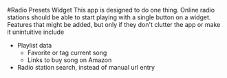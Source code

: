 #Radio Presets Widget
This app is designed to do one thing. Online radio stations should be able to start playing with a single button on a widget. 
Features that might be added, but only if they don't clutter the app or make it unintuitive include
* Playlist data
  * Favorite or tag current song
  * Links to buy song on Amazon
* Radio station search, instead of manual url entry
